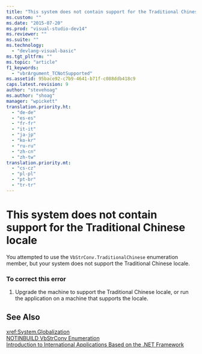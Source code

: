 ```yaml
---
title: "This system does not contain support for the Traditional Chinese locale | Microsoft Docs"
ms.custom: ""
ms.date: "2015-07-20"
ms.prod: "visual-studio-dev14"
ms.reviewer: ""
ms.suite: ""
ms.technology: 
  - "devlang-visual-basic"
ms.tgt_pltfrm: ""
ms.topic: "article"
f1_keywords: 
  - "vbrArgument_TCNotSupported"
ms.assetid: 95bace92-c7b9-4641-b71f-c088ddb418c9
caps.latest.revision: 9
author: "stevehoag"
ms.author: "shoag"
manager: "wpickett"
translation.priority.ht: 
  - "de-de"
  - "es-es"
  - "fr-fr"
  - "it-it"
  - "ja-jp"
  - "ko-kr"
  - "ru-ru"
  - "zh-cn"
  - "zh-tw"
translation.priority.mt: 
  - "cs-cz"
  - "pl-pl"
  - "pt-br"
  - "tr-tr"
---
```

# This system does not contain support for the Traditional Chinese locale
You attempted to use the `VbStrConv.TraditionalChinese` enumeration member, but your system does not support the Traditional Chinese locale.  
  
### To correct this error  
  
1.  Upgrade the machine to support the Traditional Chinese locale, or run the application on a machine that supports the locale.  
  
## See Also  
 <xref:System.Globalization>   
 [NOTINBUILD VbStrConv Enumeration](http://msdn.microsoft.com/en-us/59f83dd9-6361-47df-a836-02ba9d4cb936)   
 [Introduction to International Applications Based on the .NET Framework](/visual-studio/ide/introduction-to-international-applications-based-on-the-dotnet-framework)